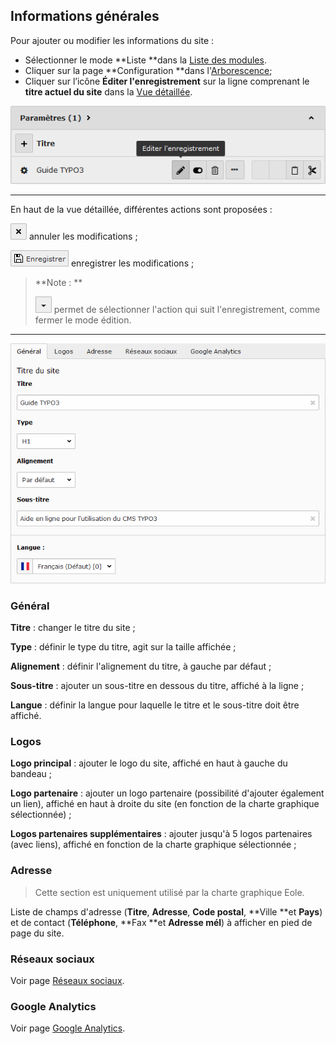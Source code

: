## Informations générales

Pour ajouter ou modifier les informations du site :

* Sélectionner le mode **Liste **dans la [Liste des modules](/présentation-de-typo3/se-reperer-dans-le-backend.md).
* Cliquer sur la page **Configuration **dans l'[Arborescence](/présentation-de-typo3/se-reperer-dans-le-backend.md);
* Cliquer sur l’icône **Éditer l'enregistrement** sur la ligne comprenant le **titre actuel du site** dans la [Vue détaillée](/présentation-de-typo3/se-reperer-dans-le-backend.md).

![](/assets/config_edit.png)

---

En haut de la vue détaillée, différentes actions sont proposées :

![](/assets/btn_page_cancel.png.png) annuler les modifications ;

![](/assets/btn_page_save.png) enregistrer les modifications ;

> **Note : **
>
> ![](/assets/btn_page_other.png) permet de sélectionner l'action qui suit l'enregistrement, comme fermer le mode édition.

---

![](/assets/config_edit_form.png)

### Général

**Titre** : changer le titre du site ;

**Type** : définir le type du titre, agit sur la taille affichée ;

**Alignement** : définir l'alignement du titre, à gauche par défaut ;

**Sous-titre** : ajouter un sous-titre en dessous du titre, affiché à la ligne ;

**Langue** : définir la langue pour laquelle le titre et le sous-titre doit être affiché.

### Logos

**Logo principal** : ajouter le logo du site, affiché en haut à gauche du bandeau ;

**Logo partenaire** : ajouter un logo partenaire \(possibilité d'ajouter également un lien\), affiché en haut à droite du site \(en fonction de la charte graphique sélectionnée\) ;

**Logos partenaires supplémentaires** : ajouter jusqu'à 5 logos partenaires \(avec liens\), affiché en fonction de la charte graphique sélectionnée ;

### Adresse

> Cette section est uniquement utilisé par la charte graphique Eole.

Liste de champs d'adresse \(**Titre**, **Adresse**, **Code postal**, **Ville **et **Pays**\) et de contact \(**Téléphone**, **Fax **et **Adresse mél**\) à afficher en pied de page du site.

### Réseaux sociaux

Voir page [Réseaux sociaux](/configuration/reseaux-sociaux.md).

### Google Analytics

Voir page [Google Analytics](/configuration/google-analytics.md).

